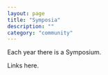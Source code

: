 ```yaml
---
layout: page
title: "Symposia"
description: ""
category: "community"
---
```


Each year there is a Symposium.

Links here.




